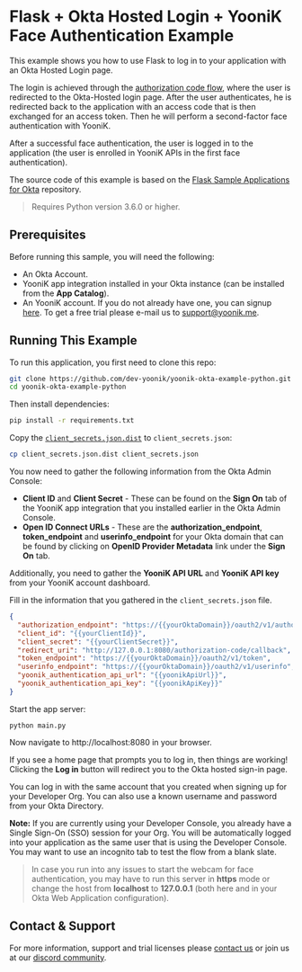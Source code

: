# Flask + Okta Hosted Login + YooniK Face Authentication Example

This example shows you how to use Flask to log in to your application with an Okta Hosted Login page.

The login is achieved through the [authorization code flow](https://developer.okta.com/authentication-guide/implementing-authentication/auth-code), where the user is redirected to the Okta-Hosted login page. After the user authenticates, he is redirected back to the application with an access code that is then exchanged for an access token. Then he will perform a second-factor face authentication with YooniK.

After a successful face authentication, the user is logged in to the application (the user is enrolled in YooniK APIs in the first face authentication).

The source code of this example is based on the [Flask Sample Applications for Okta](https://github.com/okta/samples-python-flask) repository. 
> Requires Python version 3.6.0 or higher.

## Prerequisites

Before running this sample, you will need the following:

* An Okta Account.
* YooniK app integration installed in your Okta instance (can be installed from the **App Catalog**).
* An YooniK account. If you do not already have one, you can signup [here](https://www.yoonik.me/register). To get a free trial please e-mail us to [support@yoonik.me](mailto:support@yoonik.me).

## Running This Example

To run this application, you first need to clone this repo:

```bash
git clone https://github.com/dev-yoonik/yoonik-okta-example-python.git
cd yoonik-okta-example-python
```

Then install dependencies:

```bash
pip install -r requirements.txt
```

Copy the [`client_secrets.json.dist`](client_secrets.json.dist) to `client_secrets.json`:

```bash
cp client_secrets.json.dist client_secrets.json
```

You now need to gather the following information from the Okta Admin Console:

* **Client ID** and **Client Secret** - These can be found on the **Sign On** tab of the YooniK app integration that you installed earlier in the Okta Admin Console. 
* **Open ID Connect URLs** - These are the **authorization_endpoint**, **token_endpoint** and **userinfo_endpoint** for your Okta domain that can be found by clicking on **OpenID Provider Metadata** link under the **Sign On** tab.

Additionally, you need to gather the **YooniK API URL** and **YooniK API key** from your YooniK account dashboard.

Fill in the information that you gathered in the `client_secrets.json` file.

```json
{
  "authorization_endpoint": "https://{{yourOktaDomain}}/oauth2/v1/authorize",
  "client_id": "{{yourClientId}}",
  "client_secret": "{{yourClientSecret}}",
  "redirect_uri": "http://127.0.0.1:8080/authorization-code/callback",
  "token_endpoint": "https://{{yourOktaDomain}}/oauth2/v1/token",
  "userinfo_endpoint": "https://{{yourOktaDomain}}/oauth2/v1/userinfo",
  "yoonik_authentication_api_url": "{{yoonikApiUrl}}",
  "yoonik_authentication_api_key": "{{yoonikApiKey}}"
}
```

Start the app server:

```
python main.py
```

Now navigate to http://localhost:8080 in your browser.

If you see a home page that prompts you to log in, then things are working! Clicking the **Log in** button will redirect you to the Okta hosted sign-in page.

You can log in with the same account that you created when signing up for your Developer Org. You can also use a known username and password from your Okta Directory.

**Note:** If you are currently using your Developer Console, you already have a Single Sign-On (SSO) session for your Org. You will be automatically logged into your application as the same user that is using the Developer Console. You may want to use an incognito tab to test the flow from a blank slate.

> In case you run into any issues to start the webcam for face authentication, you may have to run this server in **https** mode or change the host from **localhost** to **127.0.0.1** (both here and in your Okta Web Application configuration).

## Contact & Support

For more information, support and trial licenses please [contact us](mailto:support@yoonik.me) or join us at our [discord community](https://discord.gg/SqHVQUFNtN).